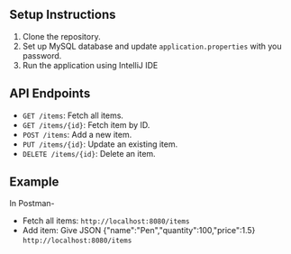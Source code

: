 
## Setup Instructions
1. Clone the repository.
2. Set up MySQL database and update `application.properties` with you password.
3. Run the application using IntelliJ IDE

## API Endpoints
- `GET /items`: Fetch all items.
- `GET /items/{id}`: Fetch item by ID.
- `POST /items`: Add a new item.
- `PUT /items/{id}`: Update an existing item.
- `DELETE /items/{id}`: Delete an item.

## Example
In Postman-
- Fetch all items: `http://localhost:8080/items`
- Add item: Give JSON {"name":"Pen","quantity":100,"price":1.5} `http://localhost:8080/items`
